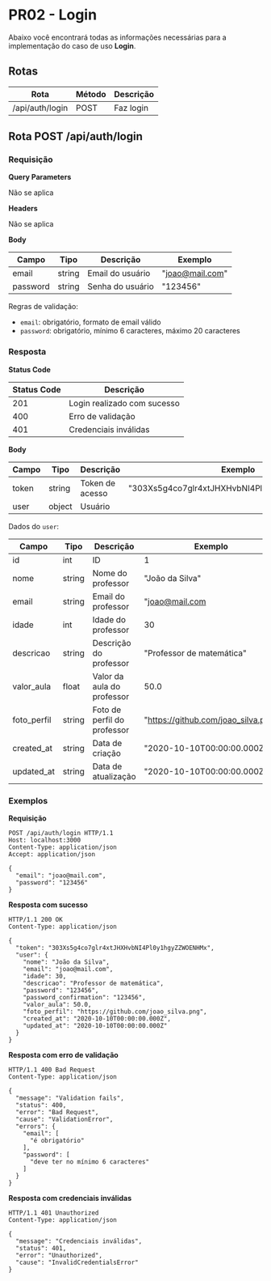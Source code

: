 # PR02 - Login

Abaixo você encontrará todas as informações necessárias para a implementação do caso de uso **Login**.

## Rotas

| Rota            | Método | Descrição |
| --------------- | ------ | --------- |
| /api/auth/login | POST   | Faz login |

## Rota POST /api/auth/login

### Requisição

**Query Parameters**

Não se aplica

**Headers**

Não se aplica

**Body**

| Campo    | Tipo   | Descrição        | Exemplo         |
| -------- | ------ | ---------------- | --------------- |
| email    | string | Email do usuário | "joao@mail.com" |
| password | string | Senha do usuário | "123456"        |

Regras de validação:

- `email`: obrigatório, formato de email válido
- `password`: obrigatório, mínimo 6 caracteres, máximo 20 caracteres

### Resposta

**Status Code**

| Status Code | Descrição                   |
| ----------- | --------------------------- |
| 201         | Login realizado com sucesso |
| 400         | Erro de validação           |
| 401         | Credenciais inválidas       |

**Body**

| Campo | Tipo   | Descrição       | Exemplo                                       |
| ----- | ------ | --------------- | --------------------------------------------- |
| token | string | Token de acesso | "303Xs5g4co7glr4xtJHXHvbNI4Pl0y1hgyZZWOENHMx" |
| user  | object | Usuário         |                                               |

Dados do `user`:

| Campo       | Tipo   | Descrição                   | Exemplo                             |
| ----------- | ------ | --------------------------- | ----------------------------------- |
| id          | int    | ID                          | 1                                   |
| nome        | string | Nome do professor           | "João da Silva"                     |
| email       | string | Email do professor          | "joao@mail.com                      |
| idade       | int    | Idade do professor          | 30                                  |
| descricao   | string | Descrição do professor      | "Professor de matemática"           |
| valor_aula  | float  | Valor da aula do professor  | 50.0                                |
| foto_perfil | string | Foto de perfil do professor | "https://github.com/joao_silva.png" |
| created_at  | string | Data de criação             | "2020-10-10T00:00:00.000Z"          |
| updated_at  | string | Data de atualização         | "2020-10-10T00:00:00.000Z"          |

### Exemplos

**Requisição**

```
POST /api/auth/login HTTP/1.1
Host: localhost:3000
Content-Type: application/json
Accept: application/json

{
  "email": "joao@mail.com",
  "password": "123456"
}
```

**Resposta com sucesso**

```
HTTP/1.1 200 OK
Content-Type: application/json

{
  "token": "303Xs5g4co7glr4xtJHXHvbNI4Pl0y1hgyZZWOENHMx",
  "user": {
    "nome": "João da Silva",
    "email": "joao@mail.com",
    "idade": 30,
    "descricao": "Professor de matemática",
    "password": "123456",
    "password_confirmation": "123456",
    "valor_aula": 50.0,
    "foto_perfil": "https://github.com/joao_silva.png",
    "created_at": "2020-10-10T00:00:00.000Z",
    "updated_at": "2020-10-10T00:00:00.000Z"
  }
}
```

**Resposta com erro de validação**

```
HTTP/1.1 400 Bad Request
Content-Type: application/json

{
  "message": "Validation fails",
  "status": 400,
  "error": "Bad Request",
  "cause": "ValidationError",
  "errors": {
    "email": [
      "é obrigatório"
    ],
    "password": [
      "deve ter no mínimo 6 caracteres"
    ]
  }
}
```

**Resposta com credenciais inválidas**

```
HTTP/1.1 401 Unauthorized
Content-Type: application/json

{
  "message": "Credenciais inválidas",
  "status": 401,
  "error": "Unauthorized",
  "cause": "InvalidCredentialsError"
}
```
